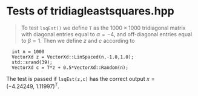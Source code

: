 

# Tests of tridiagleastsquares.hpp


> To test `lsqEst()` we define `T` as the $1000\times 1000$ tridiagonal matrix with diagonal entries equal to $\alpha=-4$, and off-diagonal entries equal to $\beta=1$.
Then we define $z$ and $c$ according to
```
  int n = 1000
  VectorXd z = VectorXd::LinSpaced(n,-1.0,1.0);
  std::srand(39);
  VectorXd c = T*z + 0.5*VectorXd::Random(n);
```
The test is passed if `lsqEst(z,c)` has the correct output
$x = (-4.24249,\ 1.11997)^T$.

